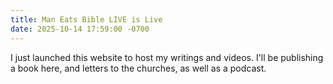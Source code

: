 ```yaml
---
title: Man Eats Bible LIVE is Live
date: 2025-10-14 17:59:00 -0700
---
```


I just launched this website to host my writings and videos. I'll be publishing a book here, and letters to the churches, as well as a podcast.